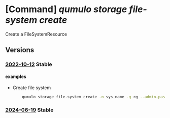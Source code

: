 # [Command] _qumulo storage file-system create_

Create a FileSystemResource

## Versions

### [2022-10-12](/Resources/mgmt-plane/L3N1YnNjcmlwdGlvbnMve30vcmVzb3VyY2Vncm91cHMve30vcHJvdmlkZXJzL3F1bXVsby5zdG9yYWdlL2ZpbGVzeXN0ZW1zL3t9/2022-10-12.xml) **Stable**

<!-- mgmt-plane /subscriptions/{}/resourcegroups/{}/providers/qumulo.storage/filesystems/{} 2022-10-12 -->

#### examples

- Create file system
    ```bash
        qumulo storage file-system create -n sys_name -g rg --admin-password testadmin --delegated-subnet-id subnet-id --initial-capacity 50 --marketplace-details "{offerId:qumulo-saas-mpp,planId:qumulo-on-azure-v1%%gmz7xq9ge3py%%P1M,publisherId:qumulo1584033880660}" --storage-sku Standard --user-details "{email:test@test.com}" --availability-zone 1
    ```

### [2024-06-19](/Resources/mgmt-plane/L3N1YnNjcmlwdGlvbnMve30vcmVzb3VyY2Vncm91cHMve30vcHJvdmlkZXJzL3F1bXVsby5zdG9yYWdlL2ZpbGVzeXN0ZW1zL3t9/2024-06-19.xml) **Stable**

<!-- mgmt-plane /subscriptions/{}/resourcegroups/{}/providers/qumulo.storage/filesystems/{} 2024-06-19 -->
